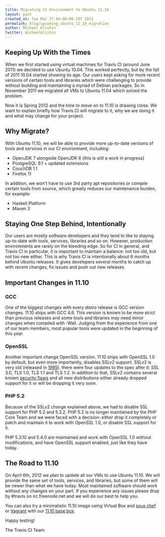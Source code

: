 ```yaml
---
title: Migrating CI Environment to Ubuntu 11.10
layout: post
created_at: Tue Mar 27 04:00:00 CDT 2012
permalink: blog/upcoming_ubuntu_11_10_migration
author: Michael Klishin
twitter: michaelklishin
---
```


## Keeping Up With the Times

When we first started using virtual machines for Travis CI (around June 2011) we decided to use Ubuntu 10.04. This worked perfectly, but by the fall of 2011 10.04 started showing its age. Our users kept asking for more recent versions of certain tools and libraries which were challenging to provide without building and maintaining a myriad of Debian packages. So in November 2011 we migrated all VMs to Ubuntu 11.04 which solved the problem.

Now it is Spring 2012 and the time to move on to 11.10 is drawing close. We want to explain briefly how Travis CI will migrate to it, why we are doing it and what may change for your project.


## Why Migrate?

With Ubuntu 11.10, we will be able to provide more up-to-date versions of tools and services in our CI environment, including:

 * OpenJDK 7 alongside OpenJDK 6 (this is still a work in progress)
 * PostgreSQL 9.1 + updated extensions
 * CouchDB 1.1
 * Firefox 11

In addition, we won't have to use 3rd party apt repositories or compile certain tools from source, which greatly reduces our maintenance burden, for example:

 * Haskell Platform
 * Maven 3


## Staying One Step Behind, Intentionally

Our users are mostly software developers and they tend to like to staying up-to-date with tools, services, libraries and so on. However, production environments are rarely on the bleeding edge. So for CI in general, and Travis CI in particular, it is important to maintain a balance: not too old, but not too new either. This is why Travis CI is intentionally about 6 months behind Ubuntu releases. It gives developers several months to catch up with recent changes, fix issues and push out new releases.



## Important Changes in 11.10

### GCC

One of the biggest changes with every distro release is GCC version changes. 11.10 ships with GCC 4.6. This version is known to be more strict than previous releases and some tools and libraries may need minor changes when compiled with -Wall. Judging from the experience from one of our team members, most popular tools were updated in the beginning of this year.


### OpenSSL

Another important change OpenSSL version. 11.10 ships with OpenSSL 1.0 by default, but even more importantly,
disables SSLv2 support. SSLv2 is very old (released in [1995](http://www.youtube.com/watch?v=N6voHeEa3ig)), there were four updates to the spec after it: SSL 3.0, TLS 1.0, TLS 1.1 and TLS 1.2. In addition to that, SSLv2 contains several known [security flaws](http://en.wikipedia.org/wiki/Secure_Socket_Layer#cite_note-5)
and all new distributions either already dropped support for it or will be dropping it very soon.


### PHP 5.2

Because of the SSLv2 change explained above, we had to disable SSL support for PHP 5.2 and 5.3.2. PHP 5.2 is no longer maintained by the PHP Core Team and we were faced with a decision: either drop it completely or patch and maintain it to work with OpenSSL 1.0, or disable SSL support for it.

PHP 5.3.10 and 5.4.0 are maintained and work with OpenSSL 1.0 without modifications, and have OpenSSL support enabled, just like they have today.


## The Road to 11.10

On April 6th, 2012 we plan to update all our VMs to use Ubuntu 11.10. We will provide the same set of tools, services, and libraries, but some of them will be newer than what we have today. Most maintained software should work without any changes on your part. If you experience any issues please drop by #travis on irc.freenode.net and we will do our best to help you.

You can also try a minimalistic 11.10 image using Virtual Box and [sous chef](https://github.com/michaelklishin/sous-chef) or [Vagrant](http://vagrantup.com)
with our [11.10 base box](http://files.travis-ci.org/boxes/bases/oneiric32_base.box).


Happy testing!


The Travis CI Team
